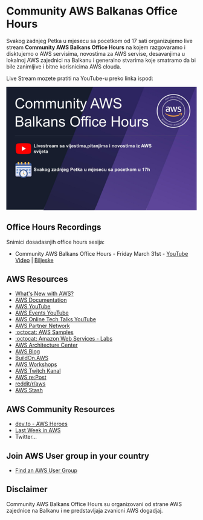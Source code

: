 # Community AWS Balkanas Office Hours

Svakog zadnjeg Petka u mjesecu sa pocetkom od 17 sati organizujemo live stream **Community AWS Balkans Office Hours** na kojem razgovaramo i disktujemo o AWS servisima, novostima za AWS servise, desavanjima u lokalnoj AWS zajednici na Balkanu i generalno stvarima koje smatramo da bi bile zanimljive i bitne korisnicima AWS clouda. 

Live Stream mozete pratiti na YouTube-u preko linka ispod:

[![Community AWS Balkans Office Hours - Friday March 31st](images/community-aws-balkans-office-houts-cover.jpg)](https://www.youtube.com/live/uM4KjqDc9gY?feature=share "Community AWS Balkans Office Hours - Friday March 31st")


## Office Hours Recordings  
Snimici dosadasnjih office hours sesija:
- Community AWS Balkans Office Hours - Friday March 31st - [YouTube Video]() | [Biljeske](31-04.2022.md)

## AWS Resources  
- [What's New with AWS?](https://aws.amazon.com/new/)
- [AWS Documentation](https://aws.amazon.com/documentation-overview/)
- [AWS YouTube](https://www.youtube.com/user/AmazonWebServices)
- [AWS Events YouTube](https://www.youtube.com/@AWSEventsChannel)
- [AWS Online Tech Talks YouTube](https://www.youtube.com/@AWSOnlineTechTalks)  
- [AWS Partner Network](https://www.youtube.com/@AWSPartnerNetwork)
- [:octocat: AWS Samples](https://github.com/aws-samples)  
- [:octocat: Amazon Web Services - Labs](https://github.com/awslabs)
- [AWS Architecture Center](https://aws.amazon.com/architecture)
- [AWS Blog](https://aws.amazon.com/blogs/)
- [BuildOn.AWS](https://www.buildon.aws/)
- [AWS Workshops](https://workshops.aws/)
- [AWS Twitch Kanal](https://www.twitch.tv/aws)  
- [AWS re:Post](https://repost.aws/)
- [reddit/r/aws](https://www.reddit.com/r/aws/)
- [AWS Stash](https://awsstash.com/)

## AWS Community Resources
- [dev.to - AWS Heroes](https://dev.to/aws-heroes)  
- [Last Week in AWS](https://ref.lastweekinaws.com/dfiinf)
- Twitter...
## Join AWS User group in your country

- [Find an AWS User Group](https://aws.amazon.com/developer/community/usergroups/?community-user-groups-cards.sort-by=item.additionalFields.ugName&community-user-groups-cards.sort-order=asc&awsf.location=*all&awsf.category=*all)
## Disclaimer 
Community AWS Balkans Office Hours su organizovani od strane AWS zajednice na Balkanu i ne predstavljaja zvanicni AWS dogadjaj. 
